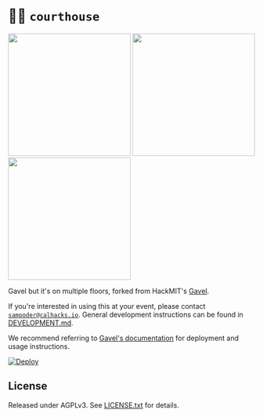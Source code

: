 # 👩‍⚖️ `courthouse`

<img src="screenshots/judge.png" height="250px"> <img src="screenshots/welcome.png" height="250px"> <img src="screenshots/presenting.png" height="250px">

Gavel but it's on multiple floors, forked from HackMIT's [Gavel](https://github.com/anishathalye/gavel).

If you're interested in using this at your event, please contact [`sampoder@calhacks.io`](mailto:sampoder@calhacks.io). General development instructions can be found in [DEVELOPMENT.md](/DEVELOPMENT.md).

We recommend referring to [Gavel's documentation](https://github.com/anishathalye/gavel/blob/master/README.md) for deployment and usage instructions.

[![Deploy](https://www.herokucdn.com/deploy/button.svg)](https://heroku.com/deploy?template=https://github.com/calhacks/courthouse/tree/master)

## License

Released under AGPLv3. See [LICENSE.txt](LICENSE.txt) for details.
